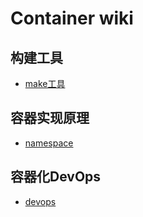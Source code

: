 # Container wiki

## 构建工具

- [make工具](namespace/README.md)


## 容器实现原理


- [namespace](namespace/README.md)

## 容器化DevOps

- [devops](devops/README.md)